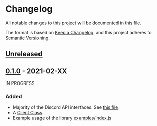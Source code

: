 # Changelog

All notable changes to this project will be documented in this file.

The format is based on [Keep a Changelog](https://keepachangelog.com/en/1.0.0/),
and this project adheres to [Semantic Versioning](https://semver.org/spec/v2.0.0.html).

## [Unreleased]

## [0.1.0] - 2021-02-XX
IN PROGRESS
### Added

-   Majority of the Discord API interfaces.
    See [this file](https://github.com/Fuwajs/Fuwa.js/blob/main/src/lib/_DiscordAPI.ts).
-   A [Client Class](https://github.com/Fuwajs/Fuwa.js/blob/main/src/lib/Client.ts).
-   Example usage of the library [examples/index.js](https://github.com/Fuwajs/Fuwa.js/blob/main/examples/index.js)

[unreleased]: https://github.com/FuwaJS/Fuwa.JS/compare/v0.1.0...HEAD
[0.1.0]: https://github.com/FuwaJS/Fuwa.JS/releases/tag/v0.1.0
